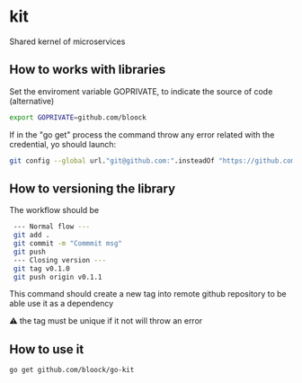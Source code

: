 # kit

Shared kernel of microservices

## How to works with libraries

Set the enviroment variable GOPRIVATE, to indicate the source of code (alternative)

```Bash
export GOPRIVATE=github.com/bloock
```

If in the "go get" process the command throw any error related with the credential, yo should launch:

```Bash
git config --global url."git@github.com:".insteadOf "https://github.com/"
```

## How to versioning the library

The workflow should be

```Bash
 --- Normal flow ---
 git add . 
 git commit -m "Commmit msg"
 git push
 --- Closing version ---
 git tag v0.1.0
 git push origin v0.1.1
```

This command should create a new tag into remote github repository to be able use it as a dependency

⚠️  the tag must be unique if it not will throw an error

## How to use it

```Bash
go get github.com/bloock/go-kit
```
